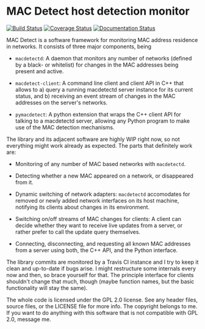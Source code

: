 MAC Detect host detection monitor
=================================

[![Build Status](https://travis-ci.org/fairlight1337/macdetect.svg?branch=master)](https://travis-ci.org/fairlight1337/macdetect) [![Coverage Status](https://coveralls.io/repos/fairlight1337/macdetect/badge.svg?branch=master&service=github)](https://coveralls.io/github/fairlight1337/macdetect?branch=master) [![Documentation Status](https://readthedocs.org/projects/macdetect/badge/?version=latest)](http://macdetect.readthedocs.org/en/latest/?badge=latest)

MAC Detect is a software framework for monitoring MAC address
residence in networks. It consists of three major components, being

  * `macdetectd`: A daemon that monitors any number of networks
    (defined by a black- or whitelist) for changes in the MAC
    addresses being present and active.

  * `macdetect-client`: A command line client and client API in C++
    that allows to a) query a running macdetectd server instance for
    its current status, and b) receiving an event stream of changes in
    the MAC addresses on the server's networks.

  * `pymacdetect`: A python extension that wraps the C++ client API
    for talking to a macdetectd server, allowing any Python program to
    make use of the MAC detection mechanisms.

The library and its adjacent software are highly WIP right now, so not
everything might work already as expected. The parts that definitely
work are:

  * Monitoring of any number of MAC based networks with `macdetectd`.
    
  * Detecting whether a new MAC appeared on a network, or disappeared
    from it.
    
  * Dynamic switching of network adapters: `macdetectd` accomodates
    for removed or newly added network interfaces on its host machine,
    notifying its clients about changes in its environment.
    
  * Switching on/off streams of MAC changes for clients: A client can
    decide whether they want to receive live updates from a server, or
    rather prefer to call the update query themselves.
    
  * Connecting, disconnecting, and requesting all known MAC addresses
    from a server using both, the C++ API, and the Python interface.

The library commits are monitored by a Travis CI instance and I try to
keep it clean and up-to-date if bugs arise. I might restructure some
internals every now and then, so brace yourself for that. The
principle interface for clients shouldn't change that much, though
(maybe function names, but the basic functionality will stay the
same).

The whole code is licensed under the GPL 2.0 license. See any header
files, source files, or the LICENSE file for more info. The copyright
belongs to me. If you want to do anything with this software that is
not compatible with GPL 2.0, message me.
